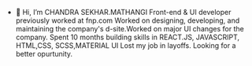 - 👋 Hi, I’m CHANDRA SEKHAR.MATHANGI
Front-end & UI developer
previously worked at fnp.com
Worked on designing, developing, and maintaining the company's d-site.Worked on major UI changes for the company.
Spent 10 months building skills in REACT.JS, JAVASCRIPT, HTML,CSS, SCSS,MATERIAL UI
Lost my job in layoffs. Looking for a better opurtunity.
